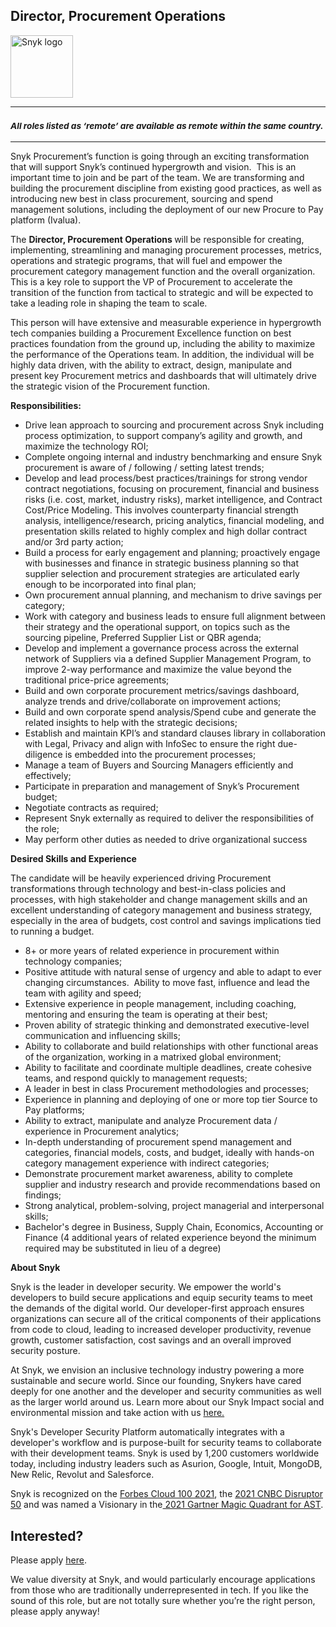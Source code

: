 Director, Procurement Operations
---

<img src="https://res.cloudinary.com/snyk/image/upload/v1537345894/press-kit/brand/logo-black.png" width="100" alt="Snyk logo" />

<hr>
<h3><em><strong><sub>All roles listed as ‘remote’ are available as remote within the same country.</sub></strong></em></h3>
<hr>
<p><span style="font-weight: 400;">Snyk Procurement’s function is going through an exciting transformation that will support Snyk’s continued hypergrowth and vision.&nbsp; This is an important time to join and be part of the team. We are transforming and building the procurement discipline from existing good practices, as well as introducing new best in class procurement, sourcing and spend management solutions, including the deployment of our new Procure to Pay platform (Ivalua).</span></p>
<p><span style="font-weight: 400;">The </span><strong>Director, Procurement Operations </strong><span style="font-weight: 400;">will be responsible for creating, implementing, streamlining and managing procurement processes, metrics, operations and strategic programs, that will fuel and empower the procurement category management function and the overall organization.&nbsp; This is a key role to support the VP of Procurement to accelerate the transition of the function from tactical to strategic and will be expected to take a leading role in shaping the team to scale.</span></p>
<p><span style="font-weight: 400;">This person will have extensive and measurable experience in hypergrowth tech companies building a Procurement Excellence function on best practices foundation from the ground up, including the ability to maximize the performance of the Operations team. In addition, the individual will be highly data driven, with the ability to extract, design, manipulate and present key Procurement metrics and dashboards that will ultimately drive the strategic vision of the Procurement function.&nbsp;</span></p>
<p><strong>Responsibilities:&nbsp;</strong></p>
<ul>
<li style="font-weight: 400;"><span style="font-weight: 400;">Drive lean approach to sourcing and procurement across Snyk including process optimization, to support company’s agility and growth, and maximize the technology ROI;</span></li>
<li style="font-weight: 400;"><span style="font-weight: 400;">Complete ongoing internal and industry benchmarking and ensure Snyk procurement is aware of / following / setting latest trends;</span></li>
<li style="font-weight: 400;"><span style="font-weight: 400;">Develop and lead process/best practices/trainings for strong vendor contract negotiations, focusing on procurement, financial and business risks (i.e. cost, market, industry risks), market intelligence, and Contract Cost/Price Modeling. This involves counterparty financial strength analysis, intelligence/research, pricing analytics, financial modeling, and presentation skills related to highly complex and high dollar contract and/or 3rd party action;</span></li>
<li style="font-weight: 400;"><span style="font-weight: 400;">Build a process for early engagement and planning; proactively engage with businesses and finance in strategic business planning so that supplier selection and procurement strategies are articulated early enough to be incorporated into final plan;</span></li>
<li style="font-weight: 400;"><span style="font-weight: 400;">Own procurement annual planning, and mechanism to drive savings per category;</span></li>
<li style="font-weight: 400;"><span style="font-weight: 400;">Work with category and business leads to ensure full alignment between their strategy and the operational support, on topics such as the sourcing pipeline, Preferred Supplier List or QBR agenda;</span></li>
<li style="font-weight: 400;"><span style="font-weight: 400;">Develop and implement a governance process across the external network of Suppliers via a defined Supplier Management Program, to improve 2-way performance and maximize the value beyond the traditional price-price agreements;</span></li>
<li style="font-weight: 400;"><span style="font-weight: 400;">Build and own corporate procurement metrics/savings dashboard, analyze trends and drive/collaborate on improvement actions;</span></li>
<li style="font-weight: 400;"><span style="font-weight: 400;">Build and own corporate spend analysis/Spend cube and generate the related insights to help with the strategic decisions;</span></li>
<li style="font-weight: 400;"><span style="font-weight: 400;">Establish and maintain KPI’s and standard clauses library in collaboration with Legal, Privacy and align with InfoSec to ensure the right due-diligence is embedded into the procurement processes;</span></li>
<li style="font-weight: 400;"><span style="font-weight: 400;">Manage a team of Buyers and Sourcing Managers efficiently and effectively;</span></li>
<li style="font-weight: 400;"><span style="font-weight: 400;">Participate in preparation and management of Snyk’s Procurement budget;</span></li>
<li style="font-weight: 400;"><span style="font-weight: 400;">Negotiate contracts as required;</span></li>
<li style="font-weight: 400;"><span style="font-weight: 400;">Represent Snyk externally as required to deliver the responsibilities of the role;</span></li>
<li style="font-weight: 400;"><span style="font-weight: 400;">May perform other duties as needed to drive organizational success</span></li>
</ul>
<p><strong>Desired Skills and Experience</strong></p>
<p><span style="font-weight: 400;">The candidate will be heavily experienced driving Procurement transformations through technology and best-in-class policies and processes, with high stakeholder and change management skills and an excellent understanding of category management and business strategy, especially in the area of budgets, cost control and savings implications tied to running a budget.</span></p>
<ul>
<li style="font-weight: 400;"><span style="font-weight: 400;">8+ or more years of related experience in procurement within technology companies;</span></li>
<li style="font-weight: 400;"><span style="font-weight: 400;">Positive attitude with natural sense of urgency and able to adapt to ever changing circumstances.&nbsp; Ability to move fast, influence and lead the team with agility and speed;</span></li>
<li style="font-weight: 400;"><span style="font-weight: 400;">Extensive experience in people management, including coaching, mentoring and ensuring the team is operating at their best;</span></li>
<li style="font-weight: 400;"><span style="font-weight: 400;">Proven ability of strategic thinking and demonstrated executive-level communication and influencing skills;</span></li>
<li style="font-weight: 400;"><span style="font-weight: 400;">Ability to collaborate and build relationships with other functional areas of the organization, working in a matrixed global environment;</span></li>
<li style="font-weight: 400;"><span style="font-weight: 400;">Ability to facilitate and coordinate multiple deadlines, create cohesive teams, and respond quickly to management requests;</span></li>
<li style="font-weight: 400;"><span style="font-weight: 400;">A leader in best in class Procurement methodologies and processes;</span></li>
<li style="font-weight: 400;"><span style="font-weight: 400;">Experience in planning and deploying of one or more top tier Source to Pay platforms;</span></li>
<li style="font-weight: 400;"><span style="font-weight: 400;">Ability to extract, manipulate and analyze Procurement data / experience in Procurement analytics;</span></li>
<li style="font-weight: 400;"><span style="font-weight: 400;">In-depth understanding of procurement spend management and categories, financial models, costs, and budget, ideally with hands-on category management experience with indirect categories;</span></li>
<li style="font-weight: 400;"><span style="font-weight: 400;">Demonstrate procurement market awareness, ability to complete supplier and industry research and provide recommendations based on findings;</span></li>
<li style="font-weight: 400;"><span style="font-weight: 400;">Strong analytical, problem-solving, project managerial and interpersonal skills;</span></li>
<li style="font-weight: 400;"><span style="font-weight: 400;">Bachelor's degree in Business, Supply Chain, Economics, Accounting or Finance (4 additional years of related experience beyond the minimum required may be substituted in lieu of a degree)</span></li>
</ul><div class="content-conclusion"><p><strong>About Snyk</strong></p>
<p><span style="font-weight: 400;">Snyk is the leader in developer security. We empower the world's developers to build secure applications and equip security teams to meet the demands of the digital world. Our developer-first approach ensures organizations can secure all of the critical components of their applications from code to cloud, leading to increased developer productivity, revenue growth, customer satisfaction, cost savings and an overall improved security posture.&nbsp;</span></p>
<p><span style="font-weight: 400;">At Snyk, we envision an inclusive technology industry powering a more sustainable and secure world.</span> <span style="font-weight: 400;">Since our founding, Snykers have cared deeply for one another and the developer and security communities as well as the larger world around us. Learn more about our Snyk Impact social and environmental mission and take action with us </span><a href="https://snyk.io/about/snyk-impact/"><span style="font-weight: 400;">here.</span></a></p>
<p><span style="font-weight: 400;">Snyk's Developer Security Platform automatically integrates with a developer's workflow and is purpose-built for security teams to collaborate with their development teams. Snyk is used by 1,200 customers worldwide today, including industry leaders such as Asurion, Google, Intuit, MongoDB, New Relic, Revolut and Salesforce.</span></p>
<p><span style="font-weight: 400;">Snyk is recognized on the </span><a href="https://www.forbes.com/cloud100/#6f24b5ba5f94"><span style="font-weight: 400;">Forbes Cloud 100 2021</span></a><span style="font-weight: 400;">, the </span><a href="https://www.cnbc.com/2021/05/25/these-are-the-2021-cnbc-disruptor-50-companies.html"><span style="font-weight: 400;">2021 CNBC Disruptor 50</span></a><span style="font-weight: 400;"> and was named a Visionary in the</span><a href="https://snyk.io/blog/snyk-visionary-2021-gartner-magic-quadrant-for-ast/"><span style="font-weight: 400;"> 2021 Gartner Magic Quadrant for AST</span></a><span style="font-weight: 400;">.</span></p></div>

Interested?
---

Please apply [here](https://boards.greenhouse.io/snyk/jobs/6072443002#app).

We value diversity at Snyk, and would particularly encourage applications from those who are traditionally underrepresented in tech.
If you like the sound of this role, but are not totally sure whether you’re the right person, please apply anyway!
